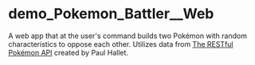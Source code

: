 # demo_Pokemon_Battler__Web

A web app that at the user's command builds two Pokémon with random characteristics to oppose each other. Utilizes data from [The RESTful Pokémon API](https://pokeapi.co/) created by Paul Hallet.
<!---
Features:

Fetch API utilization
Jokes are prevented from appearing again until all jokes have been drawn once
Css styling
Joke categories handling
--->

